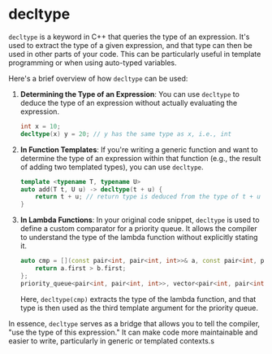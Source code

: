 # decltype

`decltype` is a keyword in C++ that queries the type of an expression. It's used to extract the type of a given expression, and that type can then be used in other parts of your code. This can be particularly useful in template programming or when using auto-typed variables.

Here's a brief overview of how `decltype` can be used:

1. **Determining the Type of an Expression**: You can use `decltype` to deduce the type of an expression without actually evaluating the expression.

   ```cpp
   int x = 10;
   decltype(x) y = 20; // y has the same type as x, i.e., int
   ```

2. **In Function Templates**: If you're writing a generic function and want to determine the type of an expression within that function (e.g., the result of adding two templated types), you can use `decltype`.

   ```cpp
   template <typename T, typename U>
   auto add(T t, U u) -> decltype(t + u) {
       return t + u; // return type is deduced from the type of t + u
   }
   ```

3. **In Lambda Functions**: In your original code snippet, `decltype` is used to define a custom comparator for a priority queue. It allows the compiler to understand the type of the lambda function without explicitly stating it.

   ```cpp
   auto cmp = [](const pair<int, pair<int, int>>& a, const pair<int, pair<int, int>>& b) {
       return a.first > b.first;
   };
   priority_queue<pair<int, pair<int, int>>, vector<pair<int, pair<int, int>>>, decltype(cmp)> heap;
   ```

   Here, `decltype(cmp)` extracts the type of the lambda function, and that type is then used as the third template argument for the priority queue.

In essence, `decltype` serves as a bridge that allows you to tell the compiler, "use the type of this expression." It can make code more maintainable and easier to write, particularly in generic or templated contexts.s